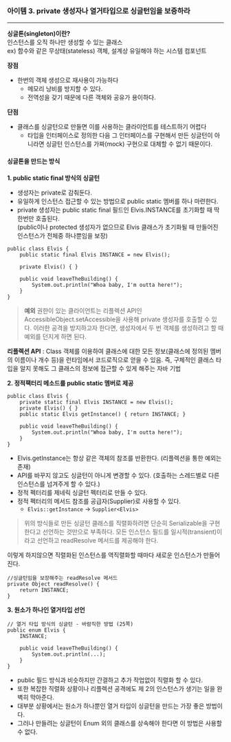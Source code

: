 ### 아이템 3. private 생성자나 열거타입으로 싱글턴임을 보증하라

---
**싱글톤(singleton)이란?**   
인스턴스를 오직 하나만 생성할 수 있는 클래스  
ex) 함수와 같은 무상태(stateless) 객체, 설계상 유일해야 하는 시스템 컴포넌트 

**장점**
- 한번의 객체 생성으로 재사용이 가능하다 
  + 메모리 낭비를 방지할 수 있다. 
  + 전역성을 갖기 때문에 다른 객체와 공유가 용이하다. 
  
**단점**
- 클래스를 싱글턴으로 만들면 이를 사용하는 클라이언트를 테스트하기 어렵다
  + 타입을 인터페이스로 정의한 다음 그 인터페이스를 구현해서 만든 싱글턴이 아니라면 싱글턴 인스턴스를 가짜(mock) 구현으로 대체할 수 없기 때문이다.     
  


#### 싱글톤을 만드는 방식
**1. public static final 방식의 싱글턴**
- 생성자는 private로 감춰둔다. 
- 유일하게 인스턴스 접근할 수 있는 방법으로 public static 멤버를 하나 마련한다. 
- private 생성자는 public static final 필드인 Elvis.INSTANCE를 초기화할 때 딱 한번만 호출된다.    
  (public이나 protected 생성자가 없으므로 Elvis 클래스가 초기화될 때 만들어진 인스턴스가 전체중 하나뿐임을 보장)

```
public class Elvis {
    public static final Elvis INSTANCE = new Elvis();

    private Elvis() { }

    public void leaveTheBuilding() {
        System.out.println("Whoa baby, I'm outta here!");
    }
}
```
     
> **예외**
> 권한이 있는 클라이언트는 리플렉션 API인  AccessibleObject.setAccessible을 사용해 private 생성자를 호출할 수 있다. 이러한 공격을 방지하고자 한다면, 생성자에서 두 번 객체를 생성하려고 할 때 예외를 던지게 하면 된다.

**리플렉션 API** : Class 객체를 이용하여 클래스에 대한 모든 정보(클래스에 정의된 멤버의 이름이나 개수 등)을 런타임에서 코드로직으로 얻을 수 있음. 즉,  구체적인 클래스 타입을 알지 못해도 그 클래스의 정보에 접근할 수 있게 해주는 자바 기법 
   

**2. 정적팩터리 메소드를 public static 멤버로 제공**
```
public class Elvis {
    private static final Elvis INSTANCE = new Elvis();
    private Elvis() { }
    public static Elvis getInstance() { return INSTANCE; }

    public void leaveTheBuilding() {
        System.out.println("Whoa baby, I'm outta here!");
    }
}
```

- Elvis.getInstance는 항상 같은 객체의 참조를 반환한다. (리플렉션을 통한 예외는 존재)
- API를 바꾸지 않고도 싱글턴이 아니게 변경할 수 있다. (호출하는 스레드별로 다른 인스턴스를 넘겨주게 할 수 있다.)
- 정적 펙터리를 제네릭 싱글턴 펙터리로 만들 수 있다. 
- 정적 펙터리의 메서드 참조를 공급자(Supplier)로 사용할 수 있다. 
  + ```Elvis::getInstance``` -> ```Supplier<Elvis>``` 


> 위의 방식들로 만든 싱글턴 클래스를 직렬화하려면 단순히 Serializable을 구현한다고 선언하는 것만으로 부족하다. 
> 모든 인스턴스 필드를 일시적(transient)이라고 선언하고 readResolve 메서드를 제공해야 한다. 
>
이렇게 하지않으면 직렬화된 인스턴스를 역직렬화할 때마다 새로운 인스턴스가 만들어진다. 

```
//싱글턴임을 보장해주는 readResolve 메서드 
private Object readResolve() {
    return INSTANCE;
}
```   



**3. 원소가 하나인 열거타입 선언**
```
// 열거 타입 방식의 싱글턴 - 바람직한 방법 (25쪽)
public enum Elvis {
    INSTANCE;

    public void leaveTheBuilding() {
        System.out.println(...);
    }
}
```

- public 필드 방식과 비슷하지만 간결하고 추가 작업없이 직렬화 할 수 있다. 
- 또한 복잡한 직렬화 상황이나 리플렉션 공격에도 제 2의 인스턴스가 생기는 일을 완벽히 막아준다. 
- 대부분 상황에서는 원소가 하나뿐인 열거 타입이 싱글턴을 만드는 가장 좋은 방법이다. 
- 그러나 만들려는 싱글턴이 Enum 외의 클래스를 상속해야 한다면 이 방법은 사용할 수 없다. 
